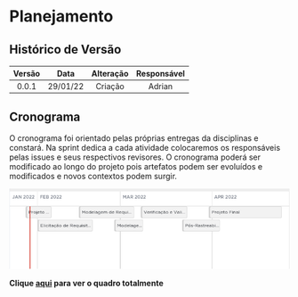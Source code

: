 # Planejamento

## Histórico de Versão

Versão|Data|Alteração|Responsável|
:-:|:-:|:-:|:-:|
0.0.1|29/01/22|Criação|Adrian|

## Cronograma

O cronograma foi orientado pelas próprias entregas da disciplinas e constará. Na sprint dedica a cada atividade colocaremos os responsáveis pelas issues e seus respectivos revisores. O cronograma poderá ser modificado ao longo do projeto pois artefatos podem ser evoluídos e modificados e novos contextos podem surgir.

![Cronograma](assets/cronograma.png)

**Clique [aqui](https://sharing.clickup.com/tl/h/6-168993937-16/759abf0db6a9492) para ver o quadro totalmente**